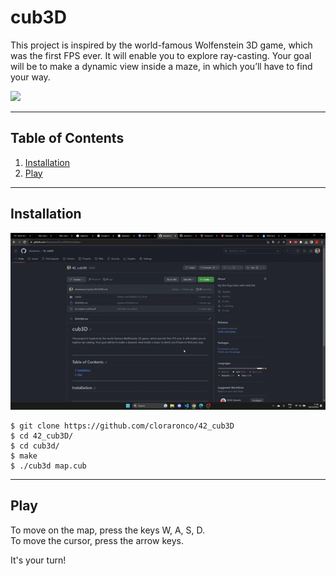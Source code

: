 # cub3D
This project is inspired by the world-famous Wolfenstein 3D game, which was the first FPS ever.
It will enable you to explore ray-casting.
Your goal will be to make a dynamic view inside a maze, in which you’ll have to find your way.

![](https://github.com/cloraronco/42_cub3D/blob/master/cub3D_demoV1_GIF.gif)

***
## Table of Contents
1. [Installation](#installation)
2. [Play](#play)
***
## Installation
![](https://github.com/cloraronco/42_cub3D/blob/master/cub3D_installationV1_GIF.gif)
```
$ git clone https://github.com/cloraronco/42_cub3D
$ cd 42_cub3D/
$ cd cub3d/
$ make
$ ./cub3d map.cub
```
***
## Play
To move on the map, press the keys W, A, S, D.  
To move the cursor, press the arrow keys.  
  
It's your turn!  
